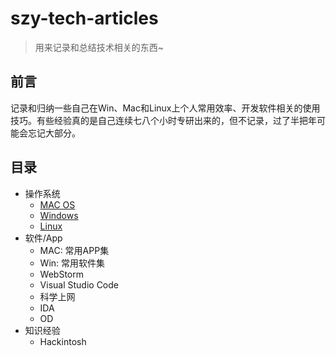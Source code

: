 # szy-tech-articles

> 用来记录和总结技术相关的东西~

## 前言

记录和归纳一些自己在Win、Mac和Linux上个人常用效率、开发软件相关的使用技巧。有些经验真的是自己连续七八个小时专研出来的，但不记录，过了半把年可能会忘记大部分。


## 目录

- 操作系统
  - [MAC OS](https://github.com/szy0syz/szy-tech-articles/blob/master/OS/MAC.md)
  - [Windows](https://github.com/szy0syz/szy-tech-articles/blob/master/OS/Windows.md)
  - [Linux](https://github.com/szy0syz/szy-tech-articles/blob/master/OS/Linux.md)
- 软件/App
  - MAC: 常用APP集
  - Win: 常用软件集
  - WebStorm
  - Visual Studio Code
  - 科学上网
  - IDA
  - OD
- 知识经验
  - Hackintosh
